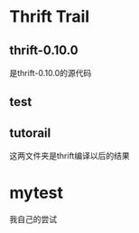 # Thrift Trail
 
## thrift-0.10.0
是thrift-0.10.0的源代码

## test
## tutorail
这两文件夹是thrift编译以后的结果

# mytest
我自己的尝试